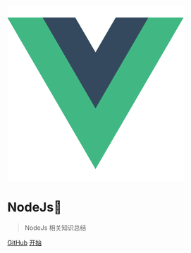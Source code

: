 ![logo](logo.png)

# NodeJs🤔

> NodeJs 相关知识总结

[GitHub](https://github.com/treecrow/book-perfect)
[开始](README.md)